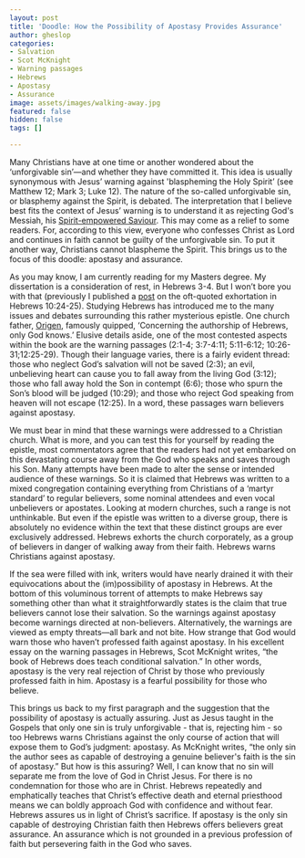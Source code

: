 ```yaml
---
layout: post
title: 'Doodle: How the Possibility of Apostasy Provides Assurance'
author: gheslop
categories:
- Salvation
- Scot McKnight
- Warning passages
- Hebrews
- Apostasy
- Assurance
image: assets/images/walking-away.jpg
featured: false
hidden: false
tags: []

---
```

Many Christians have at one time or another wondered about the ‘unforgivable sin’—and whether they have committed it. This idea is usually synonymous with Jesus’ warning against 'blaspheming the Holy Spirit’ (see Matthew 12; Mark 3; Luke 12). The nature of the so-called unforgivable sin, or blasphemy against the Spirit, is debated. The interpretation that I believe best fits the context of Jesus’ warning is to understand it as rejecting God's Messiah, his [Spirit-empowered Saviour](https://rekindle.co.za/content/matthew-the-temptation-of-christ/ "Christ's temptation"). This may come as a relief to some readers. For, according to this view, everyone who confesses Christ as Lord and continues in faith cannot be guilty of the unforgivable sin. To put it another way, Christians cannot blaspheme the Spirit. This brings us to the focus of this doodle: apostasy and assurance.

As you may know, I am currently reading for my Masters degree. My dissertation is a consideration of rest, in Hebrews 3-4. But I won’t bore you with that (previously I published a [post](https://rekindle.co.za/content/why-bother-with-church/ "Hebrews 10 and church") on the oft-quoted exhortation in Hebrews 10:24-25). Studying Hebrews has introduced me to the many issues and debates surrounding this rather mysterious epistle. One church father, [Origen](https://rekindle.co.za/content/redeeming-origen-the-godly-heretic/ "Redeeming Origen"), famously quipped, ‘Concerning the authorship of Hebrews, only God knows.’ Elusive details aside, one of the most contested aspects within the book are the warning passages (2:1-4; 3:7-4:11; 5:11-6:12; 10:26-31;12:25-29). Though their language varies, there is a fairly evident thread: those who neglect God’s salvation will not be saved (2:3); an evil, unbelieving heart can cause you to fall away from the living God (3:12); those who fall away hold the Son in contempt (6:6); those who spurn the Son’s blood will be judged (10:29); and those who reject God speaking from heaven will not escape (12:25). In a word, these passages warn believers against apostasy.

We must bear in mind that these warnings were addressed to a Christian church. What is more, and you can test this for yourself by reading the epistle, most commentators agree that the readers had not yet embarked on this devastating course away from the God who speaks and saves through his Son. Many attempts have been made to alter the sense or intended audience of these warnings. So it is claimed that Hebrews was written to a mixed congregation containing everything from Christians of a ‘martyr standard’ to regular believers, some nominal attendees and even vocal unbelievers or apostates. Looking at modern churches, such a range is not unthinkable. But even if the epistle was written to a diverse group, there is absolutely no evidence within the text that these distinct groups are ever exclusively addressed. Hebrews exhorts the church corporately, as a group of believers in danger of walking away from their faith. Hebrews warns Christians against apostasy.

If the sea were filled with ink, writers would have nearly drained it with their equivocations about the (im)possibility of apostasy in Hebrews. At the bottom of this voluminous torrent of attempts to make Hebrews say something other than what it straightforwardly states is the claim that true believers cannot lose their salvation. So the warnings against apostasy become warnings directed at non-believers. Alternatively, the warnings are viewed as empty threats—all bark and not bite. How strange that God would warn those who haven’t professed faith against apostasy. In his excellent essay on the warning passages in Hebrews, Scot McKnight writes, “the book of Hebrews does teach conditional salvation.” In other words, apostasy is the very real rejection of Christ by those who previously professed faith in him. Apostasy is a fearful possibility for those who believe.

This brings us back to my first paragraph and the suggestion that the possibility of apostasy is actually assuring. Just as Jesus taught in the Gospels that only one sin is truly unforgivable - that is, rejecting him - so too Hebrews warns Christians against the only course of action that will expose them to God’s judgment: apostasy. As McKnight writes, “the only sin the author sees as capable of destroying a genuine believer's faith is the sin of apostasy.” But how is this assuring? Well, I can know that no sin will separate me from the love of God in Christ Jesus. For there is no condemnation for those who are in Christ. Hebrews repeatedly and emphatically teaches that Christ’s effective death and eternal priesthood means we can boldly approach God with confidence and without fear. Hebrews assures us in light of Christ’s sacrifice. If apostasy is the only sin capable of destroying Christian faith then Hebrews offers believers great assurance. An assurance which is not grounded in a previous profession of faith but persevering faith in the God who saves.